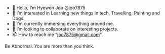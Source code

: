 - 👋  Hello, I’m Hyewon Joo @joo7875
- 👀  I’m interested in Learning new things in tech, Travelling, Painting and Dogs.
- 🌱  I’m currently immersing everything around me.
- 💞️  I’m looking to collaborate on interesting projects.
- 📫  How to reach me "joo7875@gmail.com".

Be Abnormal. You are more than you think.

<!---
joo7875/joo7875 is a ✨ special ✨ repository because its `README.md` (this file) appears on your GitHub profile.
You can click the Preview link to take a look at your changes.
--->
